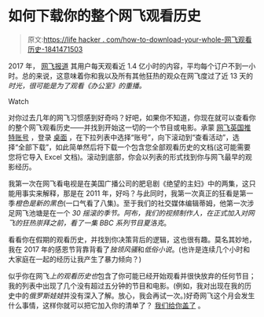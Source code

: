 # 如何下载你的整个网飞观看历史

> 原文:[https://life hacker . com/how-to-download-your-whole-网飞观看历史-1841471503](https://lifehacker.com/how-to-download-your-entire-netflix-viewing-history-1841471503)

2017 年， [网飞报道](https://media.netflix.com/en/press-releases/2017-on-netflix-a-year-in-bingeing) 其用户每天观看近 1.4 亿小时的内容，平均每个订户不到一小时。总的来说，这意味着你和我以及所有其他狂热的观众在网飞度过了近 13 天的*时光，很可能是为了观看《办公室》的重播。*

Watch

对你过去几年的网飞习惯感到好奇吗？好吧，如果你不知道，你现在就可以查看你的整个网飞观看历史——并找到开始这一切的一个节目或电影。承蒙 [网飞英国推特账号](https://twitter.com/NetflixUK/status/1224351624069570560) ，登录 [桌面](https://www.netflix.com/viewingactivity) ，在下拉列表中选择“账号”，向下滚动到“查看活动”，选择“全部下载”，如此简单然后将下载一个包含您全部观看历史的文档(这可能需要您将它导入 Excel 文档)。滚动到底部，你会以列表的形式找到你与网飞最早的观影经历。

我第一次在网飞看电视是在美国广播公司的肥皂剧《绝望的主妇》中的两集，这只能用事实来解释，那是在 2011 年，好吗？与此同时，我第一次真正的狂看是第一季*橙色是新的黑色*(一口气看了八集)。至于我们的社交媒体编辑蒂姆，他第一次涉足网飞池塘是在一个 *30 摇滚的季节。*阿布，我们的视频制作人，在正式加入对网飞的狂热崇拜之前，看了一集 BBC 系列节目*夏洛克*。

看看你在假期的观看历史，并找到你决策背后的逻辑，这也很有趣。莫名其妙地，我在 2017 年的感恩节背靠背看了*独领风骚*和*低俗小说*。(也许是连续几个小时和大家庭在一起的经历让我产生了暴力倾向？)

似乎你在网飞*上的观看历史也*包含了你可能已经开始观看并很快放弃的任何节目；我的列表中出现了几个没有超过五分钟的节目和电影。(例如，我对出现在我的历史中的*俄罗斯娃娃*并没有深入了解。放心，我会再试一次。)好奇网飞这个月会发生什么事情，这样你就可以把它加入你的清单了？ [我们给你盖了](https://lifehacker.com/whats-to-watch-on-netflix-in-february-2020-1841156260) 。